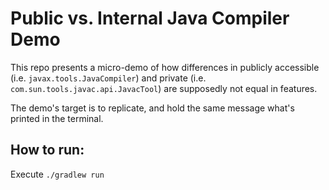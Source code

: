 # Public vs. Internal Java Compiler Demo

This repo presents a micro-demo of how differences in publicly accessible (i.e. `javax.tools.JavaCompiler`) and private (i.e. `com.sun.tools.javac.api.JavacTool`) are supposedly not equal in features.

The demo's target is to replicate, and hold the same message what's printed in the terminal.

## How to run:

Execute `./gradlew run`